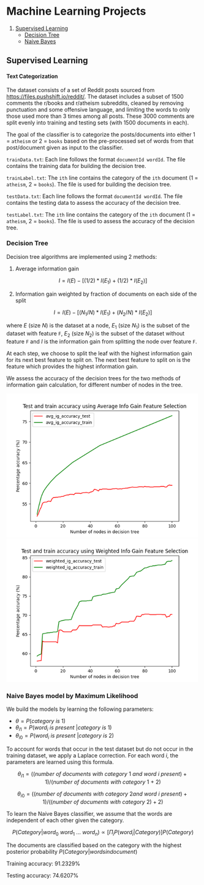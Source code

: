 # Machine Learning Projects

1. [Supervised Learning](#supervised-learning)
    * [Decision Tree](#decision-tree)
    * [Naive Bayes](#naive-bayes-model-by-maximum-likelihood)

## Supervised Learning
#### Text Categorization

The dataset consists of a set of Reddit posts sourced from https://files.pushshift.io/reddit/. 
The dataset includes a subset of 1500 comments the r/books and r/atheism subreddits, cleaned by removing 
punctuation and some offensive language, and limiting the words to only those used more than 3 times among all posts.
These 3000 comments are split evenly into training and testing sets (with 1500 documents in each). 

The goal of the classifier is to categorize the posts/documents into either 1 = `atheism` or 2 = `books` based on
the pre-processed set of words from that post/document given as input to the classifier.

`trainData.txt`: Each line follows the format `documentId wordId`. The file contains the training data for building the decision tree.

`trainLabel.txt`: The `ith` line contains the category of the `ith` document (1 = `atheism`, 2 = `books`). The file is used for building the decision tree.

`testData.txt`: Each line follows the format `documentId wordId`. The file contains the testing data to assess the accuracy of the decision tree.
 
 `testLabel.txt`: The `ith` line contains the category of the `ith` document (1 = `atheism`, 2 = `books`). The file is used to assess the accuracy of the decision tree.

### Decision Tree

Decision tree algorithms are implemented using 2 methods:

1. Average information gain

$$ I = I(E) - [ (1/2) * I(E_1) + (1/2) * I(E_2) ] $$

2. Information gain weighted by fraction of documents on each side of the split

$$ I = I(E) - [ (N_1/N) * I(E_1) + (N_2/N) * I(E_2) ] $$

where $E$ (size $N$) is the dataset at a node, $E_1$ (size $N_1$) is the subset of the dataset with feature `F`,
$E_2$ (size $N_2$) is the subset of the dataset without feature `F` 
and $I$ is the information gain from splitting the node over feature `F`.

At each step, we choose to split the leaf with the highest information gain for its next best feature to split on.
The next best feature to split on is the feature which provides the highest information gain.

We assess the accuracy of the decision trees for the two methods of information gain calculation, 
for different number of nodes in the tree.

<img width=500 src="supervised_learning/img/avg_info_gain_accuracy.png">

<img width=500 src="supervised_learning/img/weighted_info_gain_accuracy.png">


### Naive Bayes model by Maximum Likelihood

We build the models by learning the following parameters:

* $\theta = P(category \ is \ 1)$
* $\theta_{i1} = P(word_i \ is \ present \ | category \ is \ 1)$
* $\theta_{i0} = P(word_i \ is \ present \ | category \ is \ 2)$

To account for words that occur in the test dataset but do not occur in the training dataset,
we apply a Laplace correction. For each word $i$, the parameters are learned using this formula.

$$ \theta_{i1} = ((number \ of \ documents \ with \ category \ 1 \ and \ word \ i \ present) + 1) 
                    / (number \ of \ documents \ with \ category \ 1 \ + \ 2) $$ 
                    
$$ \theta_{i0} = ((number \ of \ documents \ with \ category \ 2 and \ word \ i \ present) + 1) 
                    / ((number \ of \ documents \ with \ category \ 2) + 2) $$
                    
To learn the Naive Bayes classifier, we assume that the words are independent of each other given the category.

$$ P(Category | word_0 \ word_1 \ ... \ word_n ) \propto [ \Pi_i P(word_i | Category)] P(Category) $$

The documents are classified based on the category with the highest posterior probability $P(Category | words in document)$

Training accuracy: 91.2329%

Testing accuracy: 74.6207%
